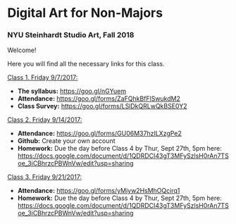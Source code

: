 # Digital Art for Non-Majors

### NYU Steinhardt Studio Art, Fall 2018



Welcome!

Here you will find all the necessary links for this class.





<u>Class 1. Friday 9/7/2017:</u>

- **The syllabus:** https://goo.gl/nGYuem
- **Attendance:** https://goo.gl/forms/ZaFQhkBfFlSwukdM2
- **Class Survey:** https://goo.gl/forms/LSlDkQRLwQkBSE0Y2




<u>Class 2. Friday 9/14/2017:</u>

- **Attendance:** https://goo.gl/forms/GU06M37hzILXzgPe2
- **Github:** Create your own account
- **Homework:** Due the day before Class 4 by Thur, Sept 27th, 5pm here: https://docs.google.com/document/d/1QDRDCI43gT3MFySzlsH0rAn7TSoe_3iCBhrzcPBWnVw/edit?usp=sharing




<u>Class 3. Friday 9/21/2017:</u>

- **Attendance:** https://goo.gl/forms/yMiyw2HsMhOQcirq1
- **Homework:** Due the day before Class 4 by Thur, Sept 27th, 5pm here: https://docs.google.com/document/d/1QDRDCI43gT3MFySzlsH0rAn7TSoe_3iCBhrzcPBWnVw/edit?usp=sharing

